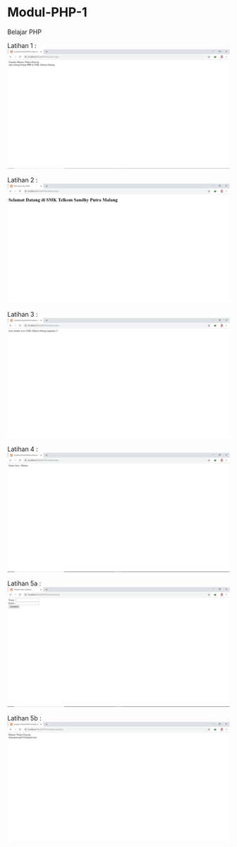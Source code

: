 # Modul-PHP-1
Belajar PHP

Latihan 1 :
![alt text](https://github.com/Dhimas46/Modul-PHP-1/blob/master/Latihan%201.JPG)

Latihan 2 :
![alt text](https://github.com/Dhimas46/Modul-PHP-1/blob/master/Latihan%202.JPG)

Latihan 3 :
![alt text](https://github.com/Dhimas46/Modul-PHP-1/blob/master/Latihan%203.JPG)

Latihan 4 :
![alt text](https://github.com/Dhimas46/Modul-PHP-1/blob/master/Latihan%204.JPG)

Latihan 5a :
![alt text](https://github.com/Dhimas46/Modul-PHP-1/blob/master/Latihan%205a.JPG)

Latihan 5b :
![alt text](https://github.com/Dhimas46/Modul-PHP-1/blob/master/latihan%205b.JPG)



